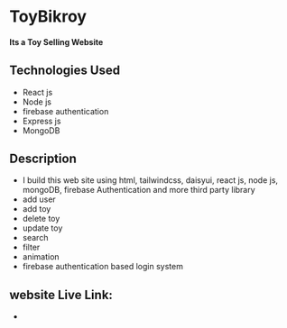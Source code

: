 # ToyBikroy

#### Its a Toy Selling Website

## Technologies Used

- React js
- Node js
- firebase authentication
- Express js
- MongoDB

## Description

- I build this web site using html, tailwindcss, daisyui, react js, node js, mongoDB, firebase Authentication and more third party library
- add user
- add toy
- delete toy
- update toy
- search
- filter
- animation
- firebase authentication based login system

## website Live Link:

-
